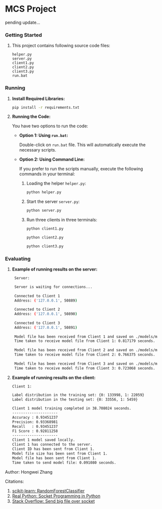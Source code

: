 # MCS Project
pending update...   

### Getting Started
1. This project contains following source code files:
    ```
    helper.py
    server.py
    client1.py
    client2.py
    client3.py
    run.bat
    ```


### Running

1. **Install Required Libraries:**
   ```bash
   pip install -r requirements.txt
   ```
2. **Running the Code:**

    You have two options to run the code:

   - **Option 1: Using `run.bat`:**

     Double-click on `run.bat` file. This will automatically execute the necessary scripts.

   - **Option 2: Using Command Line:**

     If you prefer to run the scripts manually, execute the following commands in your terminal:

     1. Loading the helper `helper.py`:
        ```bash
        python helper.py
        ```
     2. Start the server `server.py`:
        ```bash
        python server.py
        ```
     3. Run three clients in three terminals:
        ```bash
        python client1.py
        ```
        ```bash
        python client2.py
        ```
        ```bash
        python client3.py
        ```




### Evaluating

1. **Example of running results on the server:**
   ```bash
    Server:

    Server is waiting for connections...
    
    Connected to Client 1
    Address: ('127.0.0.1', 50889)
    
    Connected to Client 2
    Address: ('127.0.0.1', 50890)
    
    Connected to Client 3
    Address: ('127.0.0.1', 50891)
    
    Model file has been received from Client 1 and saved on ./models/model_client_1.joblib.
    Time taken to receive model file from Client 1: 0.817179 seconds.
    
    Model file has been received from Client 2 and saved on ./models/model_client_2.joblib.
    Time taken to receive model file from Client 2: 0.766375 seconds.
    
    Model file has been received from Client 3 and saved on ./models/model_client_3.joblib.
    Time taken to receive model file from Client 3: 0.723068 seconds.
   ```
2. **Example of running results on the client:**
    ```bash
    Client 1:
    
    Label distribution in the training set: {0: 133998, 1: 22059}
    Label distribution in the testing set: {0: 33556, 1: 5459}
    
    Client 1 model training completed in 38.708024 seconds.
    ---------------------
    Accuracy : 0.93451237
    Precision: 0.93368981
    Recall   : 0.93451237
    F1 Score : 0.92811258
    ---------------------
    Client 1 model saved locally.
    Client 1 has connected to the server.
    Client ID has been sent from Client 1.
    Model file size has been sent from Client 1.
    Model file has been sent from Client 1.
    Time taken to send model file: 0.091080 seconds.
    ```



Author: Hongwei Zhang

Citations:   
1. [scikit-learn: RandomForestClassifier](https://scikit-learn.org/stable/modules/generated/sklearn.ensemble.RandomForestClassifier.html)
2. [Real Python: Socket Programming in Python](https://realpython.com/python-sockets/)
3. [Stack Overflow: Send big file over socket](https://stackoverflow.com/questions/56194446/send-big-file-over-socket)